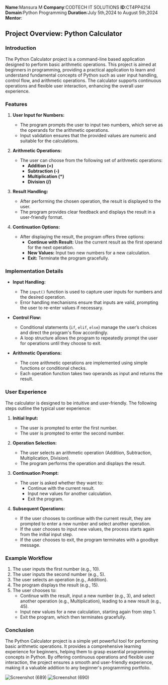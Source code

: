 **Name**:Mansura M
**Company**:CODTECH IT SOLUTIONS
**ID**:CT4PP4214
**Domain**:Python Programming
**Duration**:July 5th,2024 to August 5th,2024
**Mentor**:

## Project Overview: Python Calculator

### Introduction
The Python Calculator project is a command-line based application designed to perform basic arithmetic operations. This project is aimed at beginners in programming, providing a practical application to learn and understand fundamental concepts of Python such as user input handling, control flow, and arithmetic operations. The calculator supports continuous operations and flexible user interaction, enhancing the overall user experience.

### Features
1. **User Input for Numbers:**
   - The program prompts the user to input two numbers, which serve as the operands for the arithmetic operations.
   - Input validation ensures that the provided values are numeric and suitable for the calculations.

2. **Arithmetic Operations:**
   - The user can choose from the following set of arithmetic operations:
     - **Addition (+)**
     - **Subtraction (-)**
     - **Multiplication (*)**
     - **Division (/)**

3. **Result Handling:**
   - After performing the chosen operation, the result is displayed to the user.
   - The program provides clear feedback and displays the result in a user-friendly format.

4. **Continuation Options:**
   - After displaying the result, the program offers three options:
     - **Continue with Result:** Use the current result as the first operand for the next operation.
     - **New Values:** Input two new numbers for a new calculation.
     - **Exit:** Terminate the program gracefully.

### Implementation Details
- **Input Handling:**
  - The `input()` function is used to capture user inputs for numbers and the desired operation.
  - Error handling mechanisms ensure that inputs are valid, prompting the user to re-enter values if necessary.

- **Control Flow:**
  - Conditional statements (`if`, `elif`, `else`) manage the user’s choices and direct the program's flow accordingly.
  - A loop structure allows the program to repeatedly prompt the user for operations until they choose to exit.

- **Arithmetic Operations:**
  - The core arithmetic operations are implemented using simple functions or conditional checks.
  - Each operation function takes two operands as input and returns the result.


### User Experience
The calculator is designed to be intuitive and user-friendly. The following steps outline the typical user experience:

1. **Initial Input:**
   - The user is prompted to enter the first number.
   - The user is prompted to enter the second number.

2. **Operation Selection:**
   - The user selects an arithmetic operation (Addition, Subtraction, Multiplication, Division).
   - The program performs the operation and displays the result.

3. **Continuation Prompt:**
   - The user is asked whether they want to:
     - Continue with the current result.
     - Input new values for another calculation.
     - Exit the program.

4. **Subsequent Operations:**
   - If the user chooses to continue with the current result, they are prompted to enter a new number and select another operation.
   - If the user chooses to input new values, the process starts again from the initial input step.
   - If the user chooses to exit, the program terminates with a goodbye message.

### Example Workflow
1. The user inputs the first number (e.g., 10).
2. The user inputs the second number (e.g., 5).
3. The user selects an operation (e.g., Addition).
4. The program displays the result (e.g., 15).
5. The user chooses to:
   - Continue with the result, input a new number (e.g., 3), and select another operation (e.g., Multiplication), leading to a new result (e.g., 45).
   - Input new values for a new calculation, starting again from step 1.
   - Exit the program, which then terminates gracefully.

### Conclusion
The Python Calculator project is a simple yet powerful tool for performing basic arithmetic operations. It provides a comprehensive learning experience for beginners, helping them to grasp essential programming concepts in Python. By offering continuous operations and flexible user interaction, the project ensures a smooth and user-friendly experience, making it a valuable addition to any beginner's programming portfolio.

![Screenshot (689)](https://github.com/user-attachments/assets/5bedc3e0-73ed-4573-8655-78037ebcee33)
![Screenshot (690)](https://github.com/user-attachments/assets/f8b2292a-2c13-4122-82f0-848a098dd71f)







